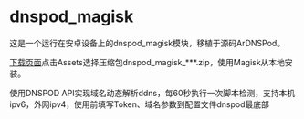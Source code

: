# dnspod_magisk
这是一个运行在安卓设备上的dnspod_magisk模块，移植于源码ArDNSPod。

[下载页面](https://github.com/410154425/dnspod_magisk/releases)点击Assets选择压缩包dnspod_magisk_***.zip，使用Magisk从本地安装。

使用DNSPOD API实现域名动态解析ddns，每60秒执行一次脚本检测，支持本机ipv6，外网ipv4，使用前填写Token、域名参数到配置文件dnspod最底部

